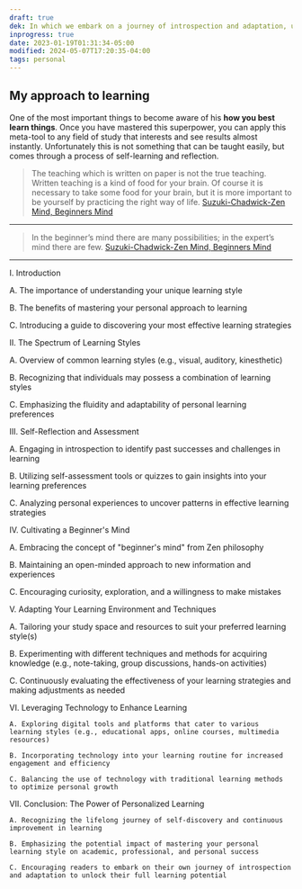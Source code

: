 ```yaml
---
draft: true
dek: In which we embark on a journey of introspection and adaptation, unveiling the secrets to unlocking the power of effective learning tailored to our unique selves
inprogress: true
date: 2023-01-19T01:31:34-05:00
modified: 2024-05-07T17:20:35-04:00
tags: personal
---
```


## My approach to learning

One of the most important things to become aware of his **how you best learn things**. Once you have mastered this superpower, you can apply this meta-tool to any field of study that interests and see results almost instantly. Unfortunately this is not something that can be taught easily, but comes through a process of self-learning and reflection.

>The teaching which is written on paper is not the true teaching. Written teaching is a kind of food for your brain. Of course it is necessary to take some food for your brain, but it is more important to be yourself by practicing the right way of life.
>[Suzuki-Chadwick-Zen Mind, Beginners Mind](Suzuki-Chadwick-Zen%20Mind,%20Beginners%20Mind.md)

---

>In the beginner’s mind there are many possibilities; in the expert’s mind there are few.
>[Suzuki-Chadwick-Zen Mind, Beginners Mind](Suzuki-Chadwick-Zen%20Mind,%20Beginners%20Mind.md)

---

I. Introduction

   A. The importance of understanding your unique learning style

   B. The benefits of mastering your personal approach to learning

   C. Introducing a guide to discovering your most effective learning strategies

II. The Spectrum of Learning Styles

   A. Overview of common learning styles (e.g., visual, auditory, kinesthetic)

   B. Recognizing that individuals may possess a combination of learning styles

   C. Emphasizing the fluidity and adaptability of personal learning preferences

III. Self-Reflection and Assessment

   A. Engaging in introspection to identify past successes and challenges in learning

   B. Utilizing self-assessment tools or quizzes to gain insights into your learning preferences

   C. Analyzing personal experiences to uncover patterns in effective learning strategies

IV. Cultivating a Beginner's Mind

   A. Embracing the concept of "beginner's mind" from Zen philosophy

   B. Maintaining an open-minded approach to new information and experiences

   C. Encouraging curiosity, exploration, and a willingness to make mistakes

V. Adapting Your Learning Environment and Techniques

   A. Tailoring your study space and resources to suit your preferred learning style(s)

   B. Experimenting with different techniques and methods for acquiring knowledge (e.g., note-taking, group discussions, hands-on activities)

   C. Continuously evaluating the effectiveness of your learning strategies and making adjustments as needed

VI. Leveraging Technology to Enhance Learning

    A. Exploring digital tools and platforms that cater to various learning styles (e.g., educational apps, online courses, multimedia resources)

    B. Incorporating technology into your learning routine for increased engagement and efficiency

    C. Balancing the use of technology with traditional learning methods to optimize personal growth

VII. Conclusion: The Power of Personalized Learning

    A. Recognizing the lifelong journey of self-discovery and continuous improvement in learning

    B. Emphasizing the potential impact of mastering your personal learning style on academic, professional, and personal success

    C. Encouraging readers to embark on their own journey of introspection and adaptation to unlock their full learning potential
